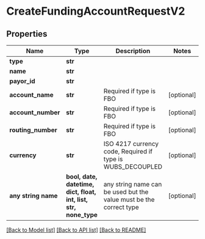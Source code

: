 # CreateFundingAccountRequestV2


## Properties
Name | Type | Description | Notes
------------ | ------------- | ------------- | -------------
**type** | **str** |  | 
**name** | **str** |  | 
**payor_id** | **str** |  | 
**account_name** | **str** | Required if type is FBO | [optional] 
**account_number** | **str** | Required if type is FBO | [optional] 
**routing_number** | **str** | Required if type is FBO | [optional] 
**currency** | **str** | ISO 4217 currency code, Required if type is WUBS_DECOUPLED | [optional] 
**any string name** | **bool, date, datetime, dict, float, int, list, str, none_type** | any string name can be used but the value must be the correct type | [optional]

[[Back to Model list]](../README.md#documentation-for-models) [[Back to API list]](../README.md#documentation-for-api-endpoints) [[Back to README]](../README.md)


